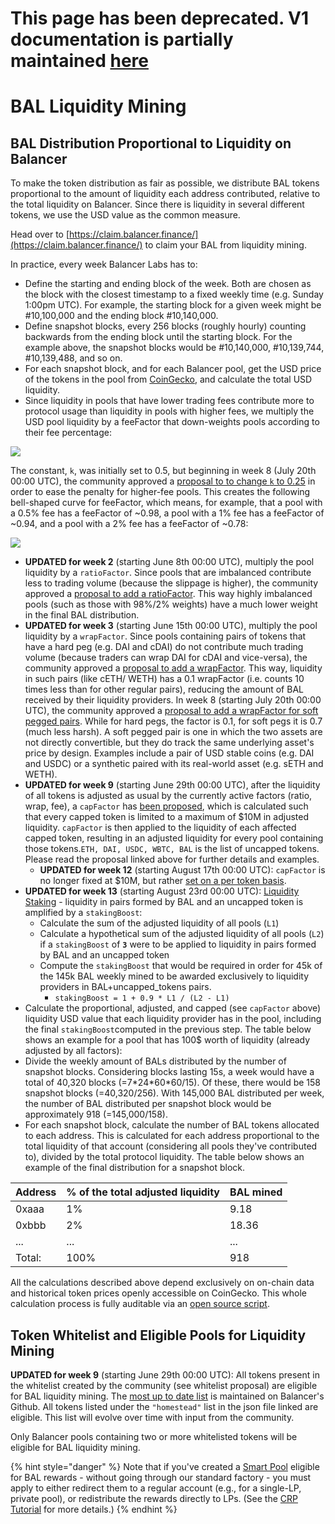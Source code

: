# This page has been deprecated. V1 documentation is partially maintained [here](docs.balancer.fi/v/v1/protocol/bal-liquidity-mining/README)

# BAL Liquidity Mining

## BAL Distribution Proportional to Liquidity on Balancer <a id="353e"></a>

To make the token distribution as fair as possible, we distribute BAL tokens proportional to the amount of liquidity each address contributed, relative to the total liquidity on Balancer. Since there is liquidity in several different tokens, we use the USD value as the common measure.

Head over to [https://claim.balancer.finance/](https://claim.balancer.finance/) to claim your BAL from liquidity mining.

In practice, every week Balancer Labs has to:

* Define the starting and ending block of the week. Both are chosen as the block with the closest timestamp to a fixed weekly time \(e.g. Sunday 1:00pm UTC\). For example, the starting block for a given week might be \#10,100,000 and the ending block \#10,140,000.
* Define snapshot blocks, every 256 blocks \(roughly hourly\) counting backwards from the ending block until the starting block. For the example above, the snapshot blocks would be \#10,140,000, \#10,139,744, \#10,139,488, and so on.
* For each snapshot block, and for each Balancer pool, get the USD price of the tokens in the pool from [CoinGecko](https://www.coingecko.com/api/documentations/v3#/contract/get_coins__id__contract__contract_address__market_chart_), and calculate the total USD liquidity.
* Since liquidity in pools that have lower trading fees contribute more to protocol usage than liquidity in pools with higher fees, we multiply the USD pool liquidity by a feeFactor that down-weights pools according to their fee percentage:

![](../../.gitbook/assets/fee_factor_calc.png)

The constant, `k`, was initially set to 0.5, but beginning in week 8 \(July 20th 00:00 UTC\), the community approved a [proposal to to change `k` to 0.25](https://forum.balancer.finance/t/modifying-feefactor-toward-reducing-the-mining-penalty-for-high-fee-pools/103) in order to ease the penalty for higher-fee pools. This creates the following bell-shaped curve for feeFactor, which means, for example, that a pool with a 0.5% fee has a feeFactor of ~0.98, a pool with a 1% fee has a feeFactor of ~0.94, and a pool with a 2% fee has a feeFactor of ~0.78:

![](../../.gitbook/assets/fee_factor_plot.png)

* **UPDATED for week 2** \(starting June 8th 00:00 UTC\), multiply the pool liquidity by a `ratioFactor`. Since pools that are imbalanced contribute less to trading volume \(because the slippage is higher\), the community approved a [proposal to add a ratioFactor](https://forum.balancer.finance/t/introduction-of-a-weight-ratio-factor-in-liquidity-mining/15). This way highly imbalanced pools \(such as those with 98%/2% weights\) have a much lower weight in the final BAL distribution.
* **UPDATED for week 3** \(starting June 15th 00:00 UTC\), multiply the pool liquidity by a `wrapFactor`. Since pools containing pairs of tokens that have a hard peg \(e.g. DAI and cDAI\) do not contribute much trading volume \(because traders can wrap DAI for cDAI and vice-versa\), the community approved a [proposal to add a wrapFactor](https://forum.balancer.finance/t/wrapfactor-penalizing-pairs-of-equivalent-tokens-in-liquidity-mining/28/3). This way, liquidity in such pairs \(like cETH/ WETH\) has a 0.1 wrapFactor \(i.e. counts 10 times less than for other regular pairs\), reducing the amount of BAL received by their liquidity providers. In week 8 \(starting July 20th 00:00 UTC\), the community approved a [proposal to add a wrapFactor for soft pegged pairs](https://forum.balancer.finance/t/modifying-wrapfactor-applying-a-0-7-factor-to-soft-pegged-pairs/108). While for hard pegs, the factor is 0.1, for soft pegs it is 0.7 \(much less harsh\). A soft pegged pair is one in which the two assets are not directly convertible, but they do track the same underlying asset's price by design. Examples include a pair of USD stable coins \(e.g. DAI and USDC\) or a synthetic paired with its real-world asset \(e.g. sETH and WETH\).
* **UPDATED for week 9** \(starting June 29th 00:00 UTC\), after the liquidity of all tokens is adjusted as usual by the currently active factors \(ratio, wrap, fee\), a `capFactor` has [been proposed](https://forum.balancer.finance/t/capfactor-capping-eligible-liquidity-to-10m-per-token/56), which is calculated such that every capped token is limited to a maximum of $10M in adjusted liquidity. `capFactor` is then applied to the liquidity of each affected capped token, resulting in an adjusted liquidity for every pool containing those tokens.`ETH, DAI, USDC, WBTC, BAL` is the list of uncapped tokens. Please read the proposal linked above for further details and examples.
  * **UPDATED for week 12** \(starting August 17th 00:00 UTC\): `capFactor` is no longer fixed at $10M, but rather [set on a per token basis](https://forum.balancer.finance/t/proposal-to-update-the-whitelist-process/217).
* **UPDATED for week 13** \(starting August 23rd 00:00 UTC\): [Liquidity Staking](https://forum.balancer.finance/t/proposal-liquidity-staking/243) - liquidity in pairs formed by BAL and an uncapped token is amplified by a `stakingBoost`:
  * Calculate the sum of the adjusted liquidity of all pools \(`L1`\)
  * Calculate a hypothetical sum of the adjusted liquidity of all pools \(`L2`\) if a `stakingBoost` of **`3`** were to be applied to liquidity in pairs formed by BAL and an uncapped token
  * Compute the `stakingBoost` that would be required in order for 45k of the 145k BAL weekly mined to be awarded exclusively to liquidity providers in BAL+uncapped\_tokens pairs.
    * `stakingBoost = 1 + 0.9 * L1 / (L2 - L1)`
* Calculate the proportional, adjusted, and capped \(see `capFactor` above\) liquidity USD value that each liquidity provider has in the pool, including the final `stakingBoost`computed in the previous step. The table below shows an example for a pool that has 100$ worth of liquidity \(already adjusted by all factors\):
* Divide the weekly amount of BALs distributed by the number of snapshot blocks. Considering blocks lasting 15s, a week would have a total of 40,320 blocks \(=7\*24\*60\*60/15\). Of these, there would be 158 snapshot blocks \(=40,320/256\). With 145,000 BAL distributed per week, the number of BAL distributed per snapshot block would be approximately 918 \(=145,000/158\).
* For each snapshot block, calculate the number of BAL tokens allocated to each address. This is calculated for each address proportional to the total liquidity of that account \(considering all pools they've contributed to\), divided by the total protocol liquidity. The table below shows an example of the final distribution for a snapshot block.

| Address | % of the total adjusted liquidity | BAL mined |
| :--- | :--- | :--- |
| 0xaaa | 1% | 9.18 |
| 0xbbb | 2% | 18.36 |
| ... | ... | ... |
| Total: | 100% | 918 |

All the calculations described above depend exclusively on on-chain data and historical token prices openly accessible on CoinGecko. This whole calculation process is fully auditable via an [open source script](https://github.com/balancer-labs/bal-mining-scripts/).

## Token Whitelist and Eligible Pools for Liquidity Mining <a id="84fc"></a>

**UPDATED for week 9** \(starting June 29th 00:00 UTC\): All tokens present in the whitelist created by the community \(see whitelist proposal\) are eligible for BAL liquidity mining. The [most up to date list](https://github.com/balancer-labs/assets/blob/master/lists/eligible.json) is maintained on Balancer's Github. All tokens listed under the `"homestead"` list in the json file linked are eligible. This list will evolve over time with input from the community.

Only Balancer pools containing two or more whitelisted tokens will be eligible for BAL liquidity mining.

{% hint style="danger" %}
Note that if you've created a [Smart Pool](../../smart-contracts/smart-pools/configurable-rights-pool.md) eligible for BAL rewards - without going through our standard factory - you must apply to either redirect them to a regular account \(e.g., for a single-LP, private pool\), or redistribute the rewards directly to LPs. \(See the [CRP Tutorial](../../guides/crp-tutorial.md) for more details.\)
{% endhint %}

